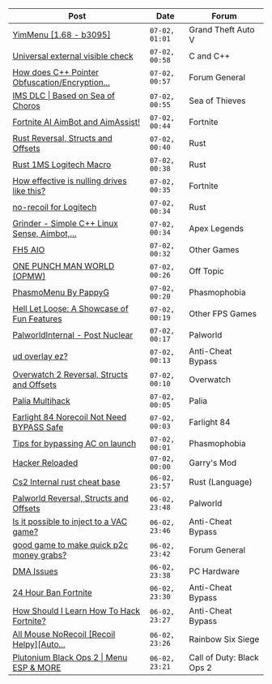 |Post|Date|Forum|
|----|----|-----|
|[YimMenu \[1.68 - b3095\]](https://www.unknowncheats.me/forum/grand-theft-auto-v/476972-yimmenu-1-68-b3095.html)|`07-02, 01:01`|Grand Theft Auto V|
|[Universal external visible check](https://www.unknowncheats.me/forum/c-and-c-/622592-universal-external-visible-check.html)|`07-02, 00:58`|C and C++|
|[How does C++ Pointer Obfuscation/Encryption...](https://www.unknowncheats.me/forum/forum-general/619482-pointer-obfuscation-encryption.html)|`07-02, 00:57`|Forum General|
|[IMS DLC \| Based on Sea of Choros](https://www.unknowncheats.me/forum/sea-of-thieves/620837-ims-dlc-based-sea-choros.html)|`07-02, 00:55`|Sea of Thieves|
|[Fortnite AI AimBot and AimAssist!](https://www.unknowncheats.me/forum/fortnite/612707-fortnite-ai-aimbot-aimassist.html)|`07-02, 00:44`|Fortnite|
|[Rust Reversal, Structs and Offsets](https://www.unknowncheats.me/forum/rust/164256-rust-reversal-structs-offsets.html)|`07-02, 00:40`|Rust|
|[Rust 1MS Logitech Macro](https://www.unknowncheats.me/forum/rust/583325-rust-1ms-logitech-macro.html)|`07-02, 00:38`|Rust|
|[How effective is nulling drives like this?](https://www.unknowncheats.me/forum/fortnite/622581-effective-nulling-drives.html)|`07-02, 00:35`|Fortnite|
|[no-recoil for Logitech](https://www.unknowncheats.me/forum/rust/622574-recoil-logitech.html)|`07-02, 00:34`|Rust|
|[Grinder - Simple C++ Linux Sense, Aimbot,...](https://www.unknowncheats.me/forum/apex-legends/605888-grinder-simple-linux-sense-aimbot-triggerbot.html)|`07-02, 00:34`|Apex Legends|
|[FH5 AIO](https://www.unknowncheats.me/forum/other-games/621982-fh5-aio.html)|`07-02, 00:32`|Other Games|
|[ONE PUNCH MAN WORLD (OPMW)](https://www.unknowncheats.me/forum/off-topic/621907-punch-world-opmw.html)|`07-02, 00:26`|Off Topic|
|[PhasmoMenu By PappyG](https://www.unknowncheats.me/forum/phasmophobia/485776-phasmomenu-pappyg.html)|`07-02, 00:20`|Phasmophobia|
|[Hell Let Loose: A Showcase of Fun Features](https://www.unknowncheats.me/forum/other-fps-games/621587-hell-loose-showcase-fun-features.html)|`07-02, 00:19`|Other FPS Games|
|[PalworldInternal - Post Nuclear](https://www.unknowncheats.me/forum/palworld/621709-palworldinternal-post-nuclear.html)|`07-02, 00:17`|Palworld|
|[ud overlay ez?](https://www.unknowncheats.me/forum/anti-cheat-bypass/622589-ud-overlay-ez.html)|`07-02, 00:13`|Anti-Cheat Bypass|
|[Overwatch 2 Reversal, Structs and Offsets](https://www.unknowncheats.me/forum/overwatch/516727-overwatch-2-reversal-structs-offsets.html)|`07-02, 00:10`|Overwatch|
|[Palia Multihack](https://www.unknowncheats.me/forum/palia/596326-palia-multihack.html)|`07-02, 00:05`|Palia|
|[Farlight 84 Norecoil Not Need BYPASS Safe](https://www.unknowncheats.me/forum/farlight-84-a/621346-farlight-84-norecoil-bypass-safe.html)|`07-02, 00:03`|Farlight 84|
|[Tips for bypassing AC on launch](https://www.unknowncheats.me/forum/phasmophobia/621781-tips-bypassing-ac-launch.html)|`07-02, 00:01`|Phasmophobia|
|[Hacker Reloaded](https://www.unknowncheats.me/forum/garry-s-mod/621698-hacker-reloaded.html)|`07-02, 00:00`|Garry's Mod|
|[Cs2 Internal rust cheat base](https://www.unknowncheats.me/forum/rust-language-/620533-cs2-internal-rust-cheat-base.html)|`06-02, 23:57`|Rust (Language)|
|[Palworld Reversal, Structs and Offsets](https://www.unknowncheats.me/forum/palworld/620076-palworld-reversal-structs-offsets.html)|`06-02, 23:48`|Palworld|
|[Is it possible to inject to a VAC game?](https://www.unknowncheats.me/forum/anti-cheat-bypass/622585-inject-vac-game.html)|`06-02, 23:46`|Anti-Cheat Bypass|
|[good game to make quick p2c money grabs?](https://www.unknowncheats.me/forum/forum-general/622513-game-quick-p2c-money-grabs.html)|`06-02, 23:42`|Forum General|
|[DMA Issues](https://www.unknowncheats.me/forum/pc-hardware/584005-dma-issues.html)|`06-02, 23:38`|PC Hardware|
|[24 Hour Ban Fortnite](https://www.unknowncheats.me/forum/anti-cheat-bypass/619267-24-hour-ban-fortnite.html)|`06-02, 23:30`|Anti-Cheat Bypass|
|[How Should I Learn How To Hack Fortnite?](https://www.unknowncheats.me/forum/anti-cheat-bypass/622532-learn-hack-fortnite.html)|`06-02, 23:27`|Anti-Cheat Bypass|
|[All Mouse NoRecoil \[Recoil Helpy\]\[Auto...](https://www.unknowncheats.me/forum/rainbow-six-siege/620039-mouse-norecoil-recoil-helpy-auto-config-probably-ud-universal.html)|`06-02, 23:26`|Rainbow Six Siege|
|[Plutonium Black Ops 2 \| Menu ESP & MORE](https://www.unknowncheats.me/forum/call-of-duty-black-ops-2-a/466909-plutonium-black-ops-2-menu-esp.html)|`06-02, 23:21`|Call of Duty: Black Ops 2|
